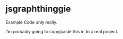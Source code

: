 # jsgraphthinggie

Example Code only really.

I'm probably going to copy/paste this in to a real project.

